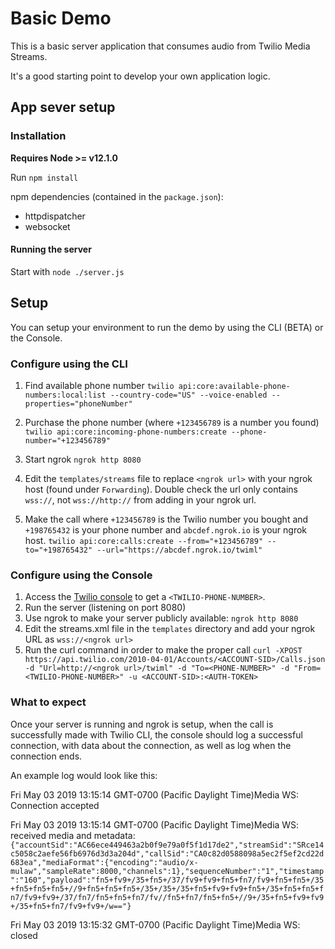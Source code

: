# Basic Demo

This is a basic server application that consumes audio from Twilio Media Streams.

It's a good starting point to develop your own application logic.

## App sever setup

### Installation

**Requires Node >= v12.1.0**

Run `npm install`

npm dependencies (contained in the `package.json`):
* httpdispatcher
* websocket

#### Running the server

Start with `node ./server.js`

## Setup

You can setup your environment to run the demo by using the CLI (BETA) or the Console.

### Configure using the CLI

1. Find available phone number
`twilio api:core:available-phone-numbers:local:list --country-code="US" --voice-enabled --properties="phoneNumber"`

2. Purchase the phone number (where `+123456789` is a number you found)
`twilio api:core:incoming-phone-numbers:create --phone-number="+123456789"`

3. Start ngrok
`ngrok http 8080`

4. Edit the `templates/streams` file to replace `<ngrok url>` with your ngrok host (found under `Forwarding`). Double check the url only contains `wss://`, not `wss://http://` from adding in your ngrok url.

5. Make the call where `+123456789` is the Twilio number you bought and `+198765432` is your phone number and `abcdef.ngrok.io` is your ngrok host.
`twilio api:core:calls:create --from="+123456789" --to="+198765432" --url="https://abcdef.ngrok.io/twiml"`

### Configure using the Console

1. Access the [Twilio console](https://www.twilio.com/console/voice/numbers) to get a `<TWILIO-PHONE-NUMBER>`.
2. Run the server (listening on port 8080)
3. Use ngrok to make your server publicly available: `ngrok http 8080`
4. Edit the streams.xml file in the `templates` directory and add your ngrok URL as `wss://<ngrok url>`
5. Run the curl command in order to make the proper call
`curl -XPOST https://api.twilio.com/2010-04-01/Accounts/<ACCOUNT-SID>/Calls.json -d "Url=http://<ngrok url>/twiml" -d "To=<PHONE-NUMBER>" -d "From=<TWILIO-PHONE-NUMBER>" -u <ACCOUNT-SID>:<AUTH-TOKEN>`

### What to expect

Once your server is running and ngrok is setup, when the call is successfully made with Twilio CLI, the console should log a successful connection, with data about the connection, as well as log when the connection ends.

An example log would look like this:

Fri May 03 2019 13:15:14 GMT-0700 (Pacific Daylight Time)Media WS: Connection accepted

Fri May 03 2019 13:15:14 GMT-0700 (Pacific Daylight Time)Media WS: received media and metadata: 
    `{"accountSid":"AC66ece449463a2b0f9e79a0f5f1d17de2","streamSid":"SRce14c5058c2aefe56fb6976d3d3a204d","callSid":"CA0c82d0588098a5ec2f5ef2cd22d683ea","mediaFormat":{"encoding":"audio/x-mulaw","sampleRate":8000,"channels":1},"sequenceNumber":"1","timestamp":"160","payload":"fn5+fv9+/35+fn5+/37/fv9+fv9+fn5+fn7/fv9+fn5+fn5+/35+fn5+fn5+fn5+//9+fn5+fn5+fn5+/35+/35+/35+fn5+fv9+fv9+fn5+/35+fn5+fn5+fn7/fv9+fv9+/37/fn7/fn5+fn5+fn7/fv//fn5+fn7/fn5+fn5+//9+/35+fn5+fv9+fv9+/35+fn5+fn7/fv9+fv9+/w=="}`

Fri May 03 2019 13:15:32 GMT-0700 (Pacific Daylight Time)Media WS: closed
